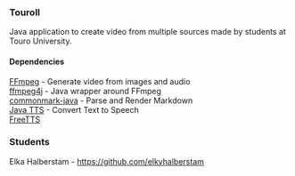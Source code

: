 ### Touroll

Java application to create video from multiple sources made by students at Touro University.

#### Dependencies

[FFmpeg](https://ffmpeg.org/) - Generate video from images and audio\
[ffmpeg4j](https://github.com/Manevolent/ffmpeg4j) - Java wrapper around FFmpeg\
[commonmark-java](https://github.com/commonmark/commonmark-java) - Parse and Render Markdown\
[Java TTS](https://www.geeksforgeeks.org/converting-text-speech-java/) - Convert Text to Speech\
[FreeTTS](https://freetts.sourceforge.io/)


### Students
Elka Halberstam - https://github.com/elkyhalberstam